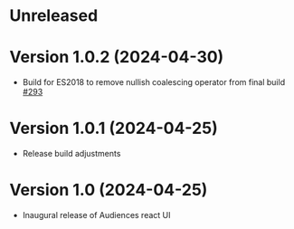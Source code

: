 # Unreleased

# Version 1.0.2 (2024-04-30)

* Build for ES2018 to remove nullish coalescing operator from final build [#293](https://github.com/powerhome/audiences/pull/293)

# Version 1.0.1 (2024-04-25)

* Release build adjustments

# Version 1.0 (2024-04-25)

* Inaugural release of Audiences react UI
